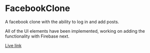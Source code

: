# FacebookClone
 A facebook clone with the ability to log in and add posts.
 
 All of the UI elements have been implemented, working on adding the functionality with Firebase next.
 
 [Live link](https://master.d3rlk2dc32al6u.amplifyapp.com/)
